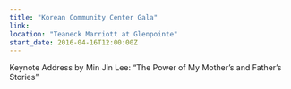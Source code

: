 ```yaml
---
title: "Korean Community Center Gala"
link: 
location: "Teaneck Marriott at Glenpointe"
start_date: 2016-04-16T12:00:00Z 
---
```

Keynote Address by Min Jin Lee: “The Power of My Mother’s and Father’s Stories”







